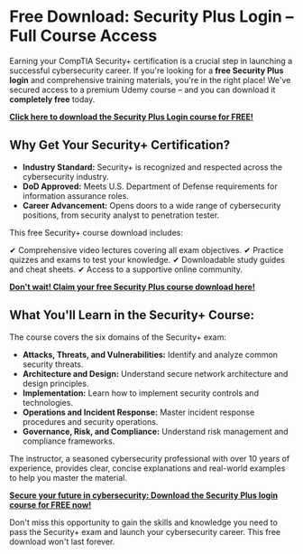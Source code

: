 # Free Download: Security Plus Login – Full Course Access

Earning your CompTIA Security+ certification is a crucial step in launching a successful cybersecurity career. If you're looking for a **free Security Plus login** and comprehensive training materials, you're in the right place! We've secured access to a premium Udemy course – and you can download it **completely free** today.

[**Click here to download the Security Plus Login course for FREE!**](https://udemywork.com/security-plus-login)

## Why Get Your Security+ Certification?

*   **Industry Standard:** Security+ is recognized and respected across the cybersecurity industry.
*   **DoD Approved:** Meets U.S. Department of Defense requirements for information assurance roles.
*   **Career Advancement:** Opens doors to a wide range of cybersecurity positions, from security analyst to penetration tester.

This free Security+ course download includes:

✔ Comprehensive video lectures covering all exam objectives.
✔ Practice quizzes and exams to test your knowledge.
✔ Downloadable study guides and cheat sheets.
✔ Access to a supportive online community.

[**Don't wait! Claim your free Security Plus course download here!**](https://udemywork.com/security-plus-login)

## What You'll Learn in the Security+ Course:

The course covers the six domains of the Security+ exam:

*   **Attacks, Threats, and Vulnerabilities:** Identify and analyze common security threats.
*   **Architecture and Design:** Understand secure network architecture and design principles.
*   **Implementation:** Learn how to implement security controls and technologies.
*   **Operations and Incident Response:** Master incident response procedures and security operations.
*   **Governance, Risk, and Compliance:** Understand risk management and compliance frameworks.

The instructor, a seasoned cybersecurity professional with over 10 years of experience, provides clear, concise explanations and real-world examples to help you master the material.

[**Secure your future in cybersecurity: Download the Security Plus login course for FREE now!**](https://udemywork.com/security-plus-login)

Don't miss this opportunity to gain the skills and knowledge you need to pass the Security+ exam and launch your cybersecurity career. This free download won't last forever.
